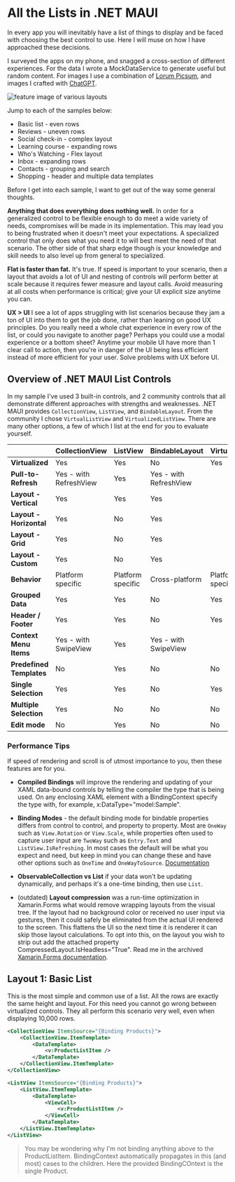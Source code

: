 # All the Lists in .NET MAUI

In every app you will inevitably have a list of things to display and be faced with choosing the best control to use. Here I will muse on how I have approached these decisions.

I surveyed the apps on my phone, and snagged a cross-section of different experiences. For the data I wrote a MockDataService to generate useful but random content. For images I use a combination of [Lorum Picsum](https://picsum.photos), and images I crafted with [ChatGPT](https://chatgpt.com/).

![feature image of various layouts](images/samples_gallery.png)

Jump to each of the samples below:

* Basic list - even rows
* Reviews - uneven rows
* Social check-in - complex layout
* Learning course - expanding rows
* Who's Watching - Flex layout
* Inbox - expanding rows
* Contacts - grouping and search
* Shopping - header and multiple data templates

Before I get into each sample, I want to get out of the way some general thoughts.

**Anything that does everything does nothing well.** In order for a generalized control to be flexible enough to do meet a wide variety of needs, compromises will be made in its implementation. This may lead you to being frustrated when it doesn't meet your expectations. A specialized control that only does what you need it to will best meet the need of that scenario. The other side of that sharp edge though is your knowledge and skill needs to also level up from general to specialized. 

**Flat is faster than fat.** It's true. If speed is important to your scenario, then a layout that avoids a lot of UI and nesting of controls will perform better at scale because it requires fewer measure and layout calls. Avoid measuring at all costs when performance is critical; give your UI explicit size anytime you can.

**UX > UI** I see a lot of apps struggling with list scenarios because they jam a ton of UI into them to get the job done, rather than leaning on good UX principles. Do you really need a whole chat experience in every row of the list, or could you navigate to another page? Perhaps you could use a modal experience or a bottom sheet? Anytime your mobile UI have more than 1 clear call to action, then you're in danger of the UI being less efficient instead of more efficient for your user. Solve problems with UX before UI.

## Overview of .NET MAUI List Controls

In my sample I've used 3 built-in controls, and 2 community controls that all demonstrate different approaches with strengths and weaknesses. .NET MAUI provides `CollectionView`, `ListView`, and `BindableLayout`. From the community I chose `VirtualListView` and `VirtualizedListView`. There are many other options, a few of which I list at the end for you to evaluate yourself.

|               | CollectionView | ListView | BindableLayout | VirtualLayout | VirtualizedLayout |
|---------------|----------------|----------|----------------|---------------|-------------------|
| **Virtualized**   | Yes            | Yes      | No             | Yes           | Yes               |
| **Pull-to-Refresh** | Yes - with RefreshView | Yes | Yes - with RefreshView |                 |                   |
| **Layout - Vertical** | Yes          | Yes      | Yes            |               |                   |
| **Layout - Horizontal** | Yes        | No       | Yes            |               |                   |
| **Layout - Grid** | Yes              | No       | Yes            |               |                   |
| **Layout - Custom** | Yes            | No       | Yes            |               |                   |
| **Behavior**      | Platform specific | Platform specific | Cross-platform | Platform specific | Cross-platform |
| **Grouped Data**  | Yes              | Yes      | No             | Yes           |                   |
| **Header / Footer** | Yes            | Yes      | No             | Yes           |                   |
| **Context Menu Items** | Yes - with SwipeView | Yes | Yes - with SwipeView |               |                   |
| **Predefined Templates** | No         | Yes      | No             | No            | No                |
| **Single Selection** | Yes | Yes | No | Yes | Yes |
| **Multiple Selection** | Yes | No | No | No | No |
| **Edit mode** | No | Yes | No | No | No |

### Performance Tips

If speed of rendering and scroll is of utmost importance to you, then these features are for you.

* **Compiled Bindings** will improve the rendering and updating of your XAML data-bound controls by telling the compiler the type that is being used. On any enclosing XAML element with a BindingContext specify the type with, for example, x:DataType="model:Sample".

* **Binding Modes** - the default binding mode for bindable properties differs from control to control, and property to property. Most are `OneWay` such as `View.Rotation` or `View.Scale`, while properties often used to capture user input are `TwoWay` such as `Entry.Text` and `ListView.IsRefreshing`. In most cases the default will be what you expect and need, but keep in mind you can change these and have other options such as `OneTime` and `OneWayToSource`. [Documentation](https://learn.microsoft.com/dotnet/maui/fundamentals/data-binding/binding-mode?view=net-maui-8.0)

* **ObservableCollection vs List** if your data won't be updating dynamically, and perhaps it's a one-time binding, then use `List`.

* (outdated) **Layout compression** was a run-time optimization in Xamarin.Forms what would remove wrapping layouts from the visual tree. If the layout had no background color or received no user input via gestures, then it could safely be eliminated from the actual UI rendered to the screen. This flattens the UI so the next time it is renderer it can skip those layout calculations. To opt into this, on the layout you wish to strip out add the attached property CompressedLayout.IsHeadless="True". Read me in the archived [Xamarin.Forms documentation](https://learn.microsoft.com/previous-versions/xamarin/xamarin-forms/user-interface/layouts/layout-compression).

## Layout 1: Basic List

This is the most simple and common use of a list. All the rows are exactly the same height and layout. For this need you cannot go wrong between virtualized controls. They all perform this scenario very well, even when displaying 10,000 rows.

```xml
<CollectionView ItemsSource="{Binding Products}">
    <CollectionView.ItemTemplate>
        <DataTemplate>
            <v:ProductListItem />
        </DataTemplate>
    </CollectionView.ItemTemplate>
</CollectionView>
```

```xml
<ListView ItemsSource="{Binding Products}">
    <ListView.ItemTemplate>
        <DataTemplate>
            <ViewCell>
                <v:ProductListItem />
            </ViewCell>
        </DataTemplate>
    </ListView.ItemTemplate>
</ListView>
```

> You may be wondering why I'm not binding anything above to the ProductListItem. BindingContext automatically propagates in this (and most) cases to the children. Here the provided BindingCOntext is the single Product.